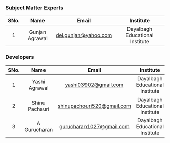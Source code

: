 ### Subject Matter Experts
| SNo. | Name | Email | Institute |
| :---: | :---: | :---: | :---: | 
| 1 | Gunjan Agrawal | dei.gunjan@yahoo.com | Dayalbagh Educational Institute |

### Developers
| SNo. | Name | Email | Institute |
| :---: | :---: | :---: | :---: |
| 1 | Yashi Agrawal | yashi03902@gmail.com | Dayalbagh Educational Institute |
| 2 | Shinu Pachauri | shinupachouri520@gmail.com | Dayalbagh Educational Institute |
| 3 | A Gurucharan | gurucharan1027@gmail.com| Dayalbagh Educational Institute | 
